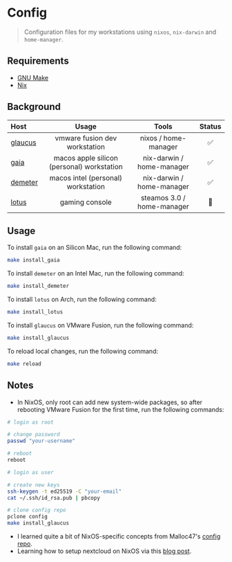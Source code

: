 # Config
> Configuration files for my workstations using `nixos`, `nix-darwin` and `home-manager`.

## Requirements

- [GNU Make](https://www.gnu.org/software/make/)
- [Nix](https://nixos.org/download.html)

## Background

| Host                                                  | Usage                                       | Tools                      | Status |
| :---------------------------------------------------- | :-----------------------------------------: | :------------------------: | :----: |
| [glaucus](https://en.wikipedia.org/wiki/Glaucus)      | vmware fusion dev workstation               | nixos / home-manager       | ✅ |
| [gaia](https://en.wikipedia.org/wiki/Gaia)            | macos apple silicon (personal) workstation  | nix-darwin / home-manager  | ✅ |
| [demeter](https://en.wikipedia.org/wiki/Demeter)      | macos intel (personal) workstation          | nix-darwin / home-manager  | ✅ |
| [lotus](https://en.wikipedia.org/wiki/Lotus-eaters)   | gaming console                              | steamos 3.0 / home-manager | 🚧 |

## Usage
To install `gaia` on an Silicon Mac, run the following command:
```bash
make install_gaia
```

To install `demeter` on an Intel Mac, run the following command:
```bash
make install_demeter
```

To install `lotus` on Arch, run the following command:
```bash
make install_lotus
```

To install `glaucus` on VMware Fusion, run the following command:
```bash
make install_glaucus
```

To reload local changes, run the following command:
```bash
make reload
```

## Notes
- In NixOS, only root can add new system-wide packages, so after rebooting VMware Fusion for the first time, run the following commands:
```bash
# login as root

# change password
passwd "your-username"

# reboot
reboot

# login as user

# create new keys
ssh-keygen -t ed25519 -C "your-email"
cat ~/.ssh/id_rsa.pub | pbcopy

# clone config repo
pclone config
make install_glaucus
```
- I learned quite a bit of NixOS-specific concepts from Malloc47's [config repo](https://github.com/malloc47/config).
- Learning how to setup nextcloud on NixOS via this [blog post](https://jacobneplokh.com/how-to-setup-nextcloud-on-nixos/).
